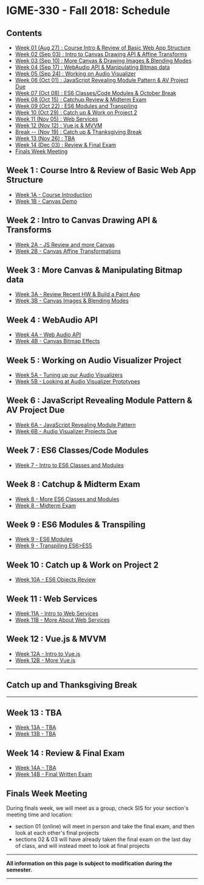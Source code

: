 
# IGME-330 - Fall 2018: Schedule

## Contents

- [Week 01 (Aug 27) : Course Intro & Review of Basic Web App Structure](#week1)
- [Week 02 (Sep 03) : Intro to Canvas Drawing API & Affine Transforms](#week2)
- [Week 03 (Sep 10) : More Canvas & Drawing Images & Blending Modes](#week3)
- [Week 04 (Sep 17) : WebAudio API & Manipulating Bitmap data](#week4)
- [Week 05 (Sep 24) : Working on Audio Visualizer](#week5)
- [Week 06 (Oct 01) : JavaScript Revealing Module Pattern & AV Project Due](#week6)
- [Week 07 (Oct 08) : ES6 Classes/Code Modules & October Break](#week7)
- [Week 08 (Oct 15) : Catchup,Review & Midterm Exam](#week8)
- [Week 09 (Oct 22) : ES6 Modules and Transpiling](#week9)
- [Week 10 (Oct 29) : Catch up & Work on Project 2](#week10)
- [Week 11 (Nov 05) : Web Services](#week11)
- [Week 12 (Nov 12) : Vue.js & MVVM](#week12)
- [Break -- (Nov 19) : Catch up & Thanksgiving Break](#thanksgiving)
- [Week 13 (Nov 26) : TBA](#week13)
- [Week 14 (Dec 03) : Review & Final Exam](#week14)
- [Finals Week Meeting](#finalsweek)


## <a id="week1">Week 1 : Course Intro & Review of Basic Web App Structure
  - [Week 1A - Course Introduction](weekly/week-01A-notes.md)
  - [Week 1B - Canvas Demo](weekly/week-01B-notes.md)
  
## <a id="week2">Week 2 : Intro to Canvas Drawing API & Transforms
  - [Week 2A - JS Review and more Canvas](weekly/week-02A-notes.md)
  - [Week 2B - Canvas Affine Transformations](weekly/week-02B-notes.md)
  
## <a id="week3">Week 3 : More Canvas & Manipulating Bitmap data
  - [Week 3A - Review Recent HW & Build a Paint App](weekly/week-03A-notes.md)
  - [Week 3B - Canvas Images & Blending Modes](weekly/week-03B-notes.md)
 
## <a id="week4">Week 4 : WebAudio API
  - [Week 4A - Web Audio API](weekly/week-04A-notes.md)
  - [Week 4B - Canvas Bitmap Effects](weekly/week-04B-notes.md)
 
## <a id="week5">Week 5 : Working on Audio Visualizer Project
  - [Week 5A - Tuning up our Audio Visualizers](weekly/week-05A-notes.md)
  - [Week 5B - Looking at Audio Visualizer Prototypes](weekly/week-05B-notes.md)
 
## <a id="week6">Week 6 : JavaScript Revealing Module Pattern & AV Project Due
  - [Week 6A - JavaScript Revealing Module Pattern](weekly/week-06A-notes.md)
  - [Week 6B - Audio Visualizer Projects Due](weekly/week-06B-notes.md)
 
## <a id="week7">Week 7 : ES6 Classes/Code Modules
  - [Week 7 - Intro to ES6 Classes and Modules](weekly/week-07-notes.md)
 
## <a id="week8">Week 8 : Catchup & Midterm Exam
  - [Week 8 - More ES6 Classes and Modules](weekly/week-08A-notes.md)
  - [Week 8 - Midterm Exam](weekly/week-08B-notes.md)
  
## <a id="week9">Week 9 :  ES6 Modules & Transpiling
  - [Week 9 - ES6 Modules](weekly/week-09A-notes.md)
  - [Week 9 - Transpiling ES6>ES5](weekly/week-09B-notes.md) 
  
## <a id="week10">Week 10 : Catch up & Work on Project 2
   - [Week 10A - ES6 Objects Review](weekly/week-10A-notes.md)
  
## <a id="week11">Week 11  : Web Services
   - [Week 11A - Intro to Web Services](weekly/week-11A-notes.md)
   - [Week 11B - More About Web Services](weekly/week-11B-notes.md)
  
## <a id="week12">Week 12  : Vue.js & MVVM
  - [Week 12A - Intro to Vue.js](weekly/week-12A-notes.md)
  - [Week 12B - More Vue.js](weekly/week-12B-notes.md)

<hr>

## <a id="thanksgiving">Catch up and Thanksgiving Break
  
<hr>
  
## <a id="week13">Week 13 : TBA
  - [Week 13A - TBA](weekly/week-13A-notes.md)
  - [Week 13B - TBA](weekly/week-13B-notes.md)
 
## <a id="week14">Week 14 : Review & Final Exam
  - [Week 14A - TBA](weekly/week-14A-notes.md)
  - [Week 14B - Final Written Exam](weekly/week-14B-notes.md)
  
## <a id="finalsweek">Finals Week Meeting

During finals week, we will meet as a group, check SIS for your section's meeting time and location:
- section 01 (online) will meet in person and take the final exam, and then look at each other's final projects
- sections 02 & 03 will have already taken the final exam on the last day of class, and will instead meet to look at final projects

<hr>

**All information on this page is subject to modification during the semester.**

<hr>
